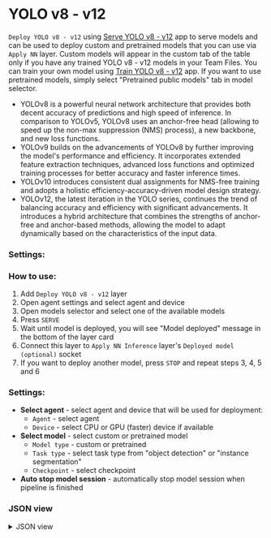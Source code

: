 # YOLO v8 - v12

`Deploy YOLO v8 - v12` using [Serve YOLO v8 - v12](../../../../supervisely-ecosystem/yolo/supervisely_integration/serve) app to serve models and can be used to deploy custom and pretrained models that you can use via `Apply NN` layer. Custom models will appear in the custom tab of the table only if you have any trained YOLO v8 - v12 models in your Team Files. You can train your own model using [Train YOLO v8 - v12](https://ecosystem.supervisely.com/apps/yolo/supervisely_integration/train) app. If you want to use pretrained models, simply select "Pretrained public models" tab in model selector.


- YOLOv8 is a powerful neural network architecture that provides both decent accuracy of predictions and high speed of inference. In comparison to YOLOv5, YOLOv8 uses an anchor-free head (allowing to speed up the non-max suppression (NMS) process), a new backbone, and new loss functions.
- YOLOv9 builds on the advancements of YOLOv8 by further improving the model's performance and efficiency. It incorporates extended feature extraction techniques, advanced loss functions and optimized training processes for better accuracy and faster inference times.
- YOLOv10 introduces consistent dual assignments for NMS-free training and adopts a holistic efficiency-accuracy-driven model design strategy.
- YOLOv12, the latest iteration in the YOLO series, continues the trend of balancing accuracy and efficiency with significant advancements. It introduces a hybrid architecture that combines the strengths of anchor-free and anchor-based methods, allowing the model to adapt dynamically based on the characteristics of the input data.

### Settings:

### How to use:

1. Add `Deploy YOLO v8 - v12` layer
2. Open agent settings and select agent and device
3. Open models selector and select one of the available models
4. Press `SERVE`
5. Wait until model is deployed, you will see "Model deployed" message in the bottom of the layer card
6. Connect this layer to `Apply NN Inference` layer's `Deployed model (optional)` socket
7. If you want to deploy another model, press `STOP` and repeat steps 3, 4, 5 and 6

### Settings:

- **Select agent** - select agent and device that will be used for deployment:
    - `Agent` - select agent
    - `Device` - select CPU or GPU (faster) device if available
- **Select model** - select custom or pretrained model
    - `Model type` - custom or pretrained
    - `Task type` - select task type from "object detection" or "instance segmentation"
    - `Checkpoint` - select checkpoint
- **Auto stop model session** - automatically stop model session when pipeline is finished

### JSON view

<details>
  <summary>JSON view</summary>
<pre>
{
  "action": "deploy_yolo",
  "src": [],
  "dst": "$deploy_yolo_1",
  "settings": {
    "agent_id": 348,
    "device": "cuda:0",
    "model_type": "Pretrained models",
    "model_name": "YOLOv12n",
    "task_type": "object detection",
    "model_path": null,
    "stop_model_session": true,
    "session_id": 73456
  }
}
</pre>
</details>
